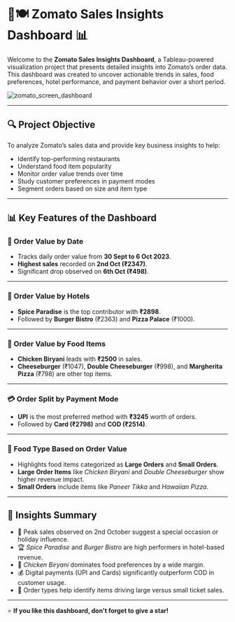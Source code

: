 # 🛵🍽️ Zomato Sales Insights Dashboard 📊

Welcome to the **Zomato Sales Insights Dashboard**, a Tableau-powered visualization project that presents detailed insights into Zomato’s order data. This dashboard was created to uncover actionable trends in sales, food preferences, hotel performance, and payment behavior over a short period.

![zomato_screen_dashboard](https://github.com/user-attachments/assets/eb6fb3b7-f330-4a4b-8eaa-ec746965e4ff)


---

## 🔍 Project Objective

To analyze Zomato’s sales data and provide key business insights to help:

- Identify top-performing restaurants  
- Understand food item popularity  
- Monitor order value trends over time  
- Study customer preferences in payment modes  
- Segment orders based on size and item type  

---

## 📊 Key Features of the Dashboard

### 📅 Order Value by Date
- Tracks daily order value from **30 Sept to 6 Oct 2023**.
- **Highest sales** recorded on **2nd Oct (₹2347)**.
- Significant drop observed on **6th Oct (₹498)**.

---

### 🏨 Order Value by Hotels
- **Spice Paradise** is the top contributor with **₹2898**.
- Followed by **Burger Bistro** (₹2363) and **Pizza Palace** (₹1000).

---

### 🍕 Order Value by Food Items
- **Chicken Biryani** leads with **₹2500** in sales.
- **Cheeseburger** (₹1047), **Double Cheeseburger** (₹998), and **Margherita Pizza** (₹798) are other top items.

---

### 💳 Order Split by Payment Mode
- **UPI** is the most preferred method with **₹3245** worth of orders.
- Followed by **Card (₹2798)** and **COD (₹2514)**.

---

### 🍱 Food Type Based on Order Value
- Highlights food items categorized as **Large Orders** and **Small Orders**.
- **Large Order Items** like *Chicken Biryani* and *Double Cheeseburger* show higher revenue impact.
- **Small Orders** include items like *Paneer Tikka* and *Hawaiian Pizza*.

---

## 🧠 Insights Summary

- 🔺 Peak sales observed on 2nd October suggest a special occasion or holiday influence.
- 🏆 *Spice Paradise* and *Burger Bistro* are high performers in hotel-based revenue.
- 🍗 *Chicken Biryani* dominates food preferences by a wide margin.
- 💰 Digital payments (UPI and Cards) significantly outperform COD in customer usage.
- 🧾 Order types help identify items driving large versus small ticket sales.

---
⭐ **If you like this dashboard, don't forget to give a star!**
